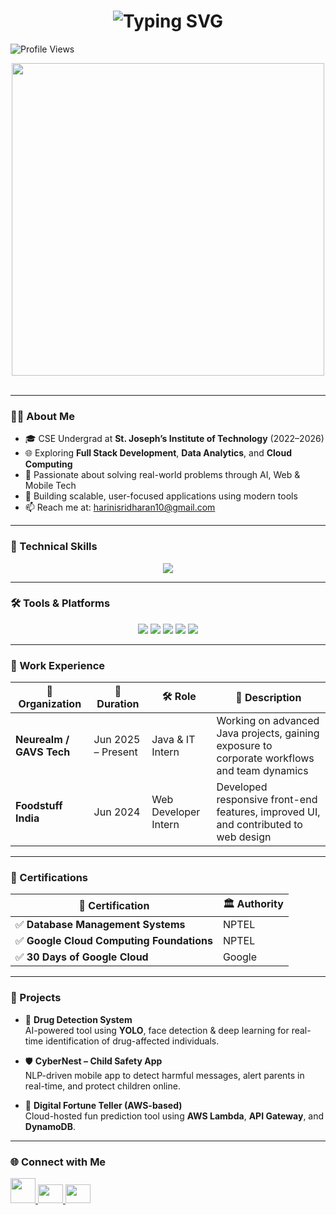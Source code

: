 
<!-- 📝 Typing Animation (Left-Aligned) -->
<!-- 🌸 Typing Animation (Centered) -->
<h1 align="center">
  <img src="https://readme-typing-svg.herokuapp.com?font=Fira+Code&size=30&duration=3000&pause=1000&color=F7931E&center=true&vCenter=true&width=900&lines=Hi+👋%2C+I'm+Harini+V+S;+AI+Enthusiast+%7C+Cloud+Explorer;Software+Developer+%7C+Aspiring+Data+Analyst" alt="Typing SVG" />
</h1>
<!-- 🌸 Profile View Badge (Left Corner) -->
<p align="left">
  <img src="https://komarev.com/ghpvc/?username=vsharini&style=flat-square&color=9b59b6" alt="Profile Views"/>
</p>


<p align="center">
<img src="https://github.com/Anmol-Baranwal/Cool-GIFs-For-GitHub/assets/74038190/f5d2d866-d25c-4873-8d82-425d2c62fc2e" width="500">
<br><br>
</p>

---

### 🧑‍💻 About Me

- 🎓 CSE Undergrad at **St. Joseph’s Institute of Technology** (2022–2026)  
- 🌐 Exploring **Full Stack Development**, **Data Analytics**, and **Cloud Computing**  
- 💼 Passionate about solving real-world problems through AI, Web & Mobile Tech  
- 🚀 Building scalable, user-focused applications using modern tools  
- 📫 Reach me at: [harinisridharan10@gmail.com](mailto:harinisridharan10@gmail.com)  

---

### 🔧 Technical Skills

<p align="center">
  <img src="https://skillicons.dev/icons?i=html,css,js,py,java,mysql,react,flutter,figma,c,matlab&theme=light" />
</p>

---

### 🛠️ Tools & Platforms

<p align="center">
  <img src="https://img.shields.io/badge/AWS-232F3E?style=for-the-badge&logo=amazonaws&logoColor=white" />
  <img src="https://img.shields.io/badge/Git-F05032?style=for-the-badge&logo=git&logoColor=white" />
  <img src="https://img.shields.io/badge/GitHub-181717?style=for-the-badge&logo=github&logoColor=white" />
  <img src="https://img.shields.io/badge/VSCode-007ACC?style=for-the-badge&logo=visual-studio-code&logoColor=white" />
  <img src="https://img.shields.io/badge/Canva-00C4CC?style=for-the-badge&logo=canva&logoColor=white" />
</p>

---

### 💼 Work Experience

| 🏢 Organization             | 📅 Duration       | 🛠️ Role                 | 🌟 Description |
|----------------------------|------------------|-------------------------|----------------|
| **Neurealm / GAVS Tech**   | Jun 2025 – Present | Java & IT Intern       | Working on advanced Java projects, gaining exposure to corporate workflows and team dynamics |
| **Foodstuff India**        | Jun 2024          | Web Developer Intern   | Developed responsive front-end features, improved UI, and contributed to web design |

---

### 📜 Certifications

| 🏅 Certification                         | 🏛️ Authority            |
|-----------------------------------------|--------------------------|
| ✅ **Database Management Systems**       | NPTEL                    |
| ✅ **Google Cloud Computing Foundations**| NPTEL                    |
| ✅ **30 Days of Google Cloud**           | Google                   |

---

### 📌 Projects

- 💊 **Drug Detection System**  
  AI-powered tool using **YOLO**, face detection & deep learning for real-time identification of drug-affected individuals.

- 🛡️ **CyberNest – Child Safety App**  
  NLP-driven mobile app to detect harmful messages, alert parents in real-time, and protect children online.

- 🔮 **Digital Fortune Teller (AWS-based)**  
  Cloud-hosted fun prediction tool using **AWS Lambda**, **API Gateway**, and **DynamoDB**.

---

### 🌐 Connect with Me

<p align="left">
  <a href="https://www.linkedin.com/in/harini--vs/" target="_blank">
    <img src="https://cdn.jsdelivr.net/gh/devicons/devicon/icons/linkedin/linkedin-original.svg" width="40" height="40" />
  </a>
  <a href="https://www.hackerrank.com/harinisridharan2" target="_blank">
    <img src="https://raw.githubusercontent.com/rahuldkjain/github-profile-readme-generator/master/src/images/icons/Social/hackerrank.svg" height="30" width="40" />
  </a>
  <a href="https://leetcode.com/harinisridharan10/" target="_blank">
    <img src="https://raw.githubusercontent.com/rahuldkjain/github-profile-readme-generator/master/src/images/icons/Social/leet-code.svg" height="30" width="40" />
  </a>
</p>















